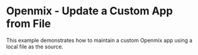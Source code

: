 # Openmix - Update a Custom App from File

This example demonstrates how to maintain a custom Openmix app using a local file as the source.
